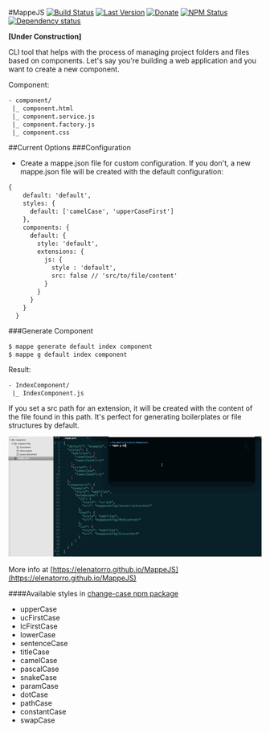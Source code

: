 #MappeJS 
[![Build Status](https://travis-ci.org/elenatorro/MappeJS.svg?branch=master)](https://travis-ci.org/elenatorro/MappeJS)
[![Last Version](https://img.shields.io/github/tag/elenatorro/MappeJS.svg)]()
[![Donate](https://img.shields.io/badge/donate-paypal-blue.svg?style=flat-square)](https://paypal.me/elenatorro)
[![NPM Status](http://img.shields.io/npm/dm/mappe.svg?style=flat-square)](https://www.npmjs.org/package/mappe)
[![Dependency status](http://img.shields.io/david/elenatorro/MappeJS.svg?style=flat-square)](https://david-dm.org/elenatorro/MappeJS)


**[Under Construction]**

CLI tool that helps with the process of managing project folders and files based on components. Let's say you're building a web application and you want to create a new component.

Component:

```
- component/
 |_ component.html
 |_ component.service.js
 |_ component.factory.js
 |_ component.css
```

##Current Options
###Configuration
* Create a mappe.json file for custom configuration. If you don't, a new mappe.json file will be created with the default configuration:

```
{
    default: 'default',
    styles: {
      default: ['camelCase', 'upperCaseFirst']
    },
    components: {
      default: {
        style: 'default',
        extensions: {
          js: {
            style : 'default',
            src: false // 'src/to/file/content'
          }
        }
      }
    }
  }
```

###Generate Component
```
$ mappe generate default index component
$ mappe g default index component
```

Result:

```
- IndexComponent/
 |_ IndexComponent.js
```

If you set a src path for an extension, it will be created with the content of the file found in this path. It's perfect for generating boilerplates or file structures by default.

![Mappe example](assets/mappeconfig.gif)

More info at [https://elenatorro.github.io/MappeJS](https://elenatorro.github.io/MappeJS)

####Available styles in [change-case npm package](https://www.npmjs.com/package/change-case)

* upperCase
* ucFirstCase
* lcFirstCase
* lowerCase
* sentenceCase
* titleCase
* camelCase
* pascalCase
* snakeCase
* paramCase
* dotCase
* pathCase
* constantCase
* swapCase


